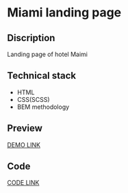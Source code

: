# Miami landing page

## Discription
Landing page of hotel Maimi

## Technical stack
- HTML
- CSS(SCSS)
- BEM methodology

## Preview
[DEMO LINK](https://besconstantine.github.io/layout_miami/)

## Code
[CODE LINK](https://github.com/besconstantine/maimi_landing/tree/develop/src)
